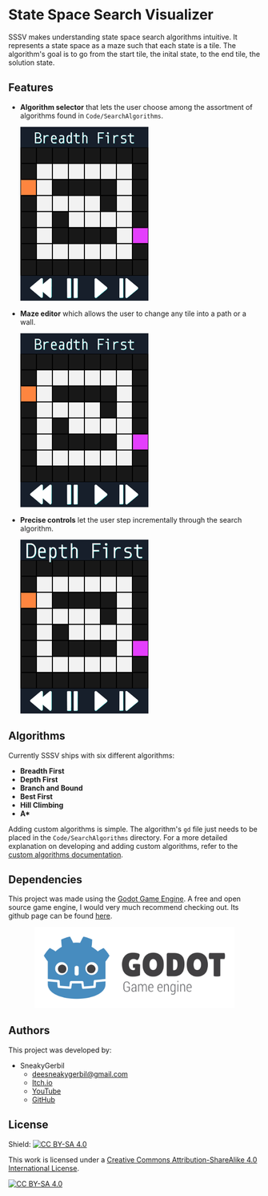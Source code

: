 # State Space Search Visualizer

SSSV makes understanding state space search algorithms intuitive. It represents a state space as a maze such that each state is a tile. The algorithm's goal is to go from the start tile, the inital state, to the end tile, the solution state.

## Features

-   **Algorithm selector** that lets the user choose among the assortment of algorithms found in `Code/SearchAlgorithms`.

    ![option menu](docs/images/option_menu.gif)

-   **Maze editor** which allows the user to change any tile into a path or a wall.

    ![edit](docs/images/edit.gif)

-   **Precise controls** let the user step incrementally through the search algorithm.

    ![controls](docs/images/control_menu.gif)

## Algorithms

Currently SSSV ships with six different algorithms:
-   **Breadth First**
-   **Depth First**
-   **Branch and Bound**
-   **Best First**
-   **Hill Climbing**
-   **A\***

Adding custom algorithms is simple. The algorithm's `gd` file just needs to be placed in the `Code/SearchAlgorithms` directory.
For a more detailed explanation on developing and adding custom algorithms, refer to the [custom algorithms documentation](docs/custom_algorithms.md).

## Dependencies
This project was made using the [Godot Game Engine](https://godotengine.org/). A free and open source game engine, I would very much recommend checking out. Its github page can be found [here](https://github.com/godotengine/godot).
<p align="center">
  <a href="https://godotengine.org">
    <img src="https://github.com/godotengine/godot/raw/master/logo_outlined.svg" width="400" alt="Godot Engine logo">
  </a>
</p>

## Authors
This project was developed by:
* SneakyGerbil
    * deesneakygerbil@gmail.com
    * [Itch.io](https://sneakygerbil.itch.io)
    * [YouTube](https://www.youtube.com/channel/UC4r_WrJ5SXjd10lFQdO3UyQ)
    * [GitHub](https://github.com/SneakyGerbil)

## License
Shield: [![CC BY-SA 4.0][cc-by-sa-shield]][cc-by-sa]

This work is licensed under a
[Creative Commons Attribution-ShareAlike 4.0 International License][cc-by-sa].

[![CC BY-SA 4.0][cc-by-sa-image]][cc-by-sa]

[cc-by-sa]: http://creativecommons.org/licenses/by-sa/4.0/
[cc-by-sa-image]: https://licensebuttons.net/l/by-sa/4.0/88x31.png
[cc-by-sa-shield]: https://img.shields.io/badge/License-CC%20BY--SA%204.0-lightgrey.svg